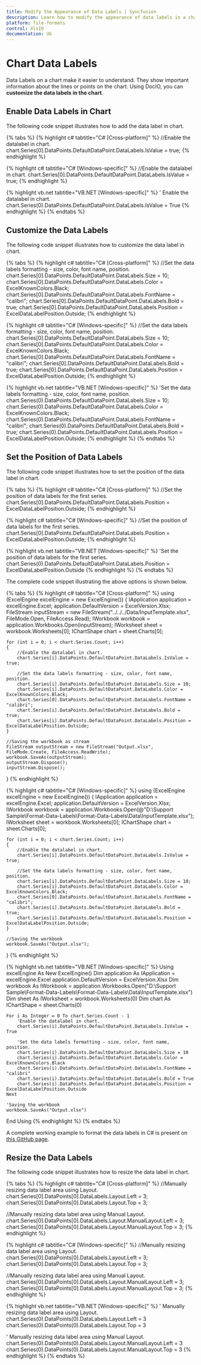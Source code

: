 ```yaml
---
title: Modify the Appearance of Data Labels | Syncfusion
description: Learn how to modify the appearance of data labels in a chart in an Excel document using Syncfusion .NET Excel (XlsIO) library without Microsoft Excel.
platform: file-formats
control: XlsIO
documentation: UG
---
```


# Chart Data Labels

Data Labels on a chart make it easier to understand. They show important information about the lines or points on the chart. Using DocIO, you can **customize the data labels in the chart**.

## Enable Data Labels in Chart

The following code snippet illustrates how to add the data label in chart.

{% tabs %}
{% highlight c# tabtitle="C# [Cross-platform]" %}
//Enable the datalabel in chart.
chart.Series[0].DataPoints.DefaultDataPoint.DataLabels.IsValue = true;
{% endhighlight %}

{% highlight c# tabtitle="C# [Windows-specific]" %}
//Enable the datalabel in chart.
chart.Series[0].DataPoints.DefaultDataPoint.DataLabels.IsValue = true;
{% endhighlight %}

{% highlight vb.net tabtitle="VB.NET [Windows-specific]" %}
' Enable the datalabel in chart.
chart.Series(0).DataPoints.DefaultDataPoint.DataLabels.IsValue = True
{% endhighlight %}
{% endtabs %}

## Customize the Data Labels

The following code snippet illustrates how to customize the data label in chart.

{% tabs %}
{% highlight c# tabtitle="C# [Cross-platform]" %}
//Set the data labels formatting - size, color, font name, position.
chart.Series[0].DataPoints.DefaultDataPoint.DataLabels.Size = 10;
chart.Series[0].DataPoints.DefaultDataPoint.DataLabels.Color = ExcelKnownColors.Black;
chart.Series[0].DataPoints.DefaultDataPoint.DataLabels.FontName = "calibri";
chart.Series[0].DataPoints.DefaultDataPoint.DataLabels.Bold = true;
chart.Series[0].DataPoints.DefaultDataPoint.DataLabels.Position = ExcelDataLabelPosition.Outside;
{% endhighlight %}

{% highlight c# tabtitle="C# [Windows-specific]" %}
//Set the data labels formatting - size, color, font name, position.
chart.Series[0].DataPoints.DefaultDataPoint.DataLabels.Size = 10;
chart.Series[0].DataPoints.DefaultDataPoint.DataLabels.Color = ExcelKnownColors.Black;
chart.Series[0].DataPoints.DefaultDataPoint.DataLabels.FontName = "calibri";
chart.Series[0].DataPoints.DefaultDataPoint.DataLabels.Bold = true;
chart.Series[0].DataPoints.DefaultDataPoint.DataLabels.Position = ExcelDataLabelPosition.Outside;
{% endhighlight %}

{% highlight vb.net tabtitle="VB.NET [Windows-specific]" %}
'Set the data labels formatting - size, color, font name, position.
chart.Series(0).DataPoints.DefaultDataPoint.DataLabels.Size = 10;
chart.Series(0).DataPoints.DefaultDataPoint.DataLabels.Color = ExcelKnownColors.Black;
chart.Series(0).DataPoints.DefaultDataPoint.DataLabels.FontName = "calibri";
chart.Series(0).DataPoints.DefaultDataPoint.DataLabels.Bold = true;
chart.Series(0).DataPoints.DefaultDataPoint.DataLabels.Position = ExcelDataLabelPosition.Outside;
{% endhighlight %}
{% endtabs %}

## Set the Position of Data Labels

The following code snippet illustrates how to set the position of the data label in chart.

{% tabs %}
{% highlight c# tabtitle="C# [Cross-platform]" %}
//Set the position of data labels for the first series.
chart.Series[0].DataPoints.DefaultDataPoint.DataLabels.Position = ExcelDataLabelPosition.Outside;
{% endhighlight %}

{% highlight c# tabtitle="C# [Windows-specific]" %}
//Set the position of data labels for the first series.
chart.Series[0].DataPoints.DefaultDataPoint.DataLabels.Position = ExcelDataLabelPosition.Outside;
{% endhighlight %}

{% highlight vb.net tabtitle="VB.NET [Windows-specific]" %}
'Set the position of data labels for the first series.
chart.Series(0).DataPoints.DefaultDataPoint.DataLabels.Position = ExcelDataLabelPosition.Outside
{% endhighlight %}
{% endtabs %}

The complete code snippet illustrating the above options is shown below.

{% tabs %}
{% highlight c# tabtitle="C# [Cross-platform]" %}
using (ExcelEngine excelEngine = new ExcelEngine())
{
    IApplication application = excelEngine.Excel;
    application.DefaultVersion = ExcelVersion.Xlsx;
    FileStream inputStream = new FileStream("../../../Data/InputTemplate.xlsx", FileMode.Open, FileAccess.Read);
    IWorkbook workbook = application.Workbooks.Open(inputStream);
    IWorksheet sheet = workbook.Worksheets[0];
    IChartShape chart = sheet.Charts[0];

    for (int i = 0; i < chart.Series.Count; i++)
    {
        //Enable the datalabel in chart.
        chart.Series[i].DataPoints.DefaultDataPoint.DataLabels.IsValue = true;

        //Set the data labels formatting - size, color, font name, position.
        chart.Series[i].DataPoints.DefaultDataPoint.DataLabels.Size = 10;
        chart.Series[i].DataPoints.DefaultDataPoint.DataLabels.Color = ExcelKnownColors.Black;
        chart.Series[0].DataPoints.DefaultDataPoint.DataLabels.FontName = "calibri";
        chart.Series[i].DataPoints.DefaultDataPoint.DataLabels.Bold = true;
        chart.Series[i].DataPoints.DefaultDataPoint.DataLabels.Position = ExcelDataLabelPosition.Outside;
    }

    //Saving the workbook as stream
    FileStream outputStream = new FileStream("Output.xlsx", FileMode.Create, FileAccess.ReadWrite);
    workbook.SaveAs(outputStream);
    outputStream.Dispose();
    inputStream.Dispose();
}
{% endhighlight %}

{% highlight c# tabtitle="C# [Windows-specific]" %}
using (ExcelEngine excelEngine = new ExcelEngine())
{
    IApplication application = excelEngine.Excel;
    application.DefaultVersion = ExcelVersion.Xlsx;
    IWorkbook workbook = application.Workbooks.Open(@"D:\Support Sample\Format-Data-Labels\Format-Data-Labels\Data\InputTemplate.xlsx");
    IWorksheet sheet = workbook.Worksheets[0];
    IChartShape chart = sheet.Charts[0];

    for (int i = 0; i < chart.Series.Count; i++)
    {
        //Enable the datalabel in chart.
        chart.Series[i].DataPoints.DefaultDataPoint.DataLabels.IsValue = true;

        //Set the data labels formatting - size, color, font name, position.
        chart.Series[i].DataPoints.DefaultDataPoint.DataLabels.Size = 10;
        chart.Series[i].DataPoints.DefaultDataPoint.DataLabels.Color = ExcelKnownColors.Black;
        chart.Series[0].DataPoints.DefaultDataPoint.DataLabels.FontName = "calibri";
        chart.Series[i].DataPoints.DefaultDataPoint.DataLabels.Bold = true;
        chart.Series[i].DataPoints.DefaultDataPoint.DataLabels.Position = ExcelDataLabelPosition.Outside;
    }

    //Saving the workbook
    workbook.SaveAs("Output.xlsx");
}
{% endhighlight %}

{% highlight vb.net tabtitle="VB.NET [Windows-specific]" %}
Using excelEngine As New ExcelEngine()
    Dim application As IApplication = excelEngine.Excel
    application.DefaultVersion = ExcelVersion.Xlsx
    Dim workbook As IWorkbook = application.Workbooks.Open("D:\Support Sample\Format-Data-Labels\Format-Data-Labels\Data\InputTemplate.xlsx")
    Dim sheet As IWorksheet = workbook.Worksheets(0)
    Dim chart As IChartShape = sheet.Charts(0)

    For i As Integer = 0 To chart.Series.Count - 1
        'Enable the datalabel in chart.
        chart.Series(i).DataPoints.DefaultDataPoint.DataLabels.IsValue = True

        'Set the data labels formatting - size, color, font name, position.
        chart.Series(i).DataPoints.DefaultDataPoint.DataLabels.Size = 10
        chart.Series(i).DataPoints.DefaultDataPoint.DataLabels.Color = ExcelKnownColors.Black
        chart.Series(i).DataPoints.DefaultDataPoint.DataLabels.FontName = "calibri"
        chart.Series(i).DataPoints.DefaultDataPoint.DataLabels.Bold = True
        chart.Series(i).DataPoints.DefaultDataPoint.DataLabels.Position = ExcelDataLabelPosition.Outside
    Next

    'Saving the workbook
    workbook.SaveAs("Output.xlsx")
End Using
{% endhighlight %}
{% endtabs %}

A complete working example to format the data labels in C# is present on [this GitHub page]().

## Resize the Data Labels

The following code snippet illustrates how to resize the data label in chart.

{% tabs %}
{% highlight c# tabtitle="C# [Cross-platform]" %}
//Manually resizing data label area using Layout.
chart.Series[0].DataPoints[0].DataLabels.Layout.Left = 3;
chart.Series[0].DataPoints[0].DataLabels.Layout.Top = 3;

//Manually resizing data label area using Manual Layout.
chart.Series[0].DataPoints[0].DataLabels.Layout.ManualLayout.Left = 3;
chart.Series[0].DataPoints[0].DataLabels.Layout.ManualLayout.Top = 3;
{% endhighlight %}

{% highlight c# tabtitle="C# [Windows-specific]" %}
//Manually resizing data label area using Layout.
chart.Series[0].DataPoints[0].DataLabels.Layout.Left = 3;
chart.Series[0].DataPoints[0].DataLabels.Layout.Top = 3;

//Manually resizing data label area using Manual Layout.
chart.Series[0].DataPoints[0].DataLabels.Layout.ManualLayout.Left = 3;
chart.Series[0].DataPoints[0].DataLabels.Layout.ManualLayout.Top = 3;
{% endhighlight %}

{% highlight vb.net tabtitle="VB.NET [Windows-specific]" %}
' Manually resizing data label area using Layout.
chart.Series(0).DataPoints(0).DataLabels.Layout.Left = 3
chart.Series(0).DataPoints(0).DataLabels.Layout.Top = 3

' Manually resizing data label area using Manual Layout.
chart.Series(0).DataPoints(0).DataLabels.Layout.ManualLayout.Left = 3
chart.Series(0).DataPoints(0).DataLabels.Layout.ManualLayout.Top = 3
{% endhighlight %}
{% endtabs %}